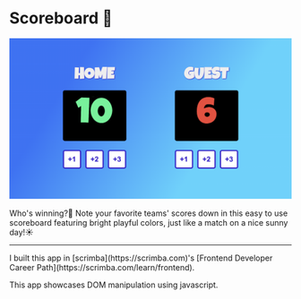 # Scoreboard 🏀

<img src="screenshot.png"/>

Who's winning?🤔 
Note your favorite teams' scores down in this easy to use scoreboard featuring bright playful colors, just like a match on a nice sunny day!☀️

<hr />
I built this app in [scrimba](https://scrimba.com)'s [Frontend Developer Career Path](https://scrimba.com/learn/frontend).

This app showcases DOM manipulation using javascript.
